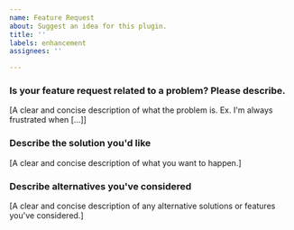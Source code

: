 ```yaml
---
name: Feature Request
about: Suggest an idea for this plugin.
title: ''
labels: enhancement
assignees: ''

---
```


### Is your feature request related to a problem? Please describe.
[A clear and concise description of what the problem is. Ex. I'm always frustrated when [...]]


### Describe the solution you'd like
[A clear and concise description of what you want to happen.]


### Describe alternatives you've considered
[A clear and concise description of any alternative solutions or features you've considered.]
